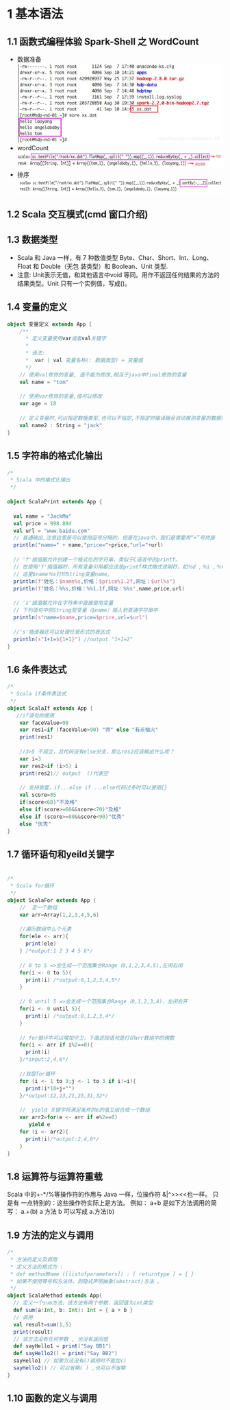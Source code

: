# 1 基本语法
## 1.1 函数式编程体验 Spark-Shell 之 WordCount
- 数据准备
![数据准备](./picture/wordCount.png)
- wordCount
![wordCount](./picture/wordCount2.png)
- 排序
![排序](./picture/wordCount3.png)
## 1.2 Scala 交互模式(cmd 窗口介绍)
## 1.3 数据类型
- Scala 和 Java 一样，有 7 种数值类型 Byte、Char、Short、Int、Long、Float 和 Double（无包 装类型）和 Boolean、Unit 类型.
- 注意: Unit表示无值，和其他语言中void 等同。用作不返回任何结果的方法的结果类型。Unit 只有一个实例值，写成()。
## 1.4 变量的定义
```scala
object 变量定义 extends App { 
    /** 
      * 定义变量使用var或者val关键字 
      *
      * 语法: 
      *  var | val 变量名称(: 数据类型) = 变量值
      */
    // 使用val修饰的变量, 值不能为修改,相当于java中final修饰的变量 
    val name = "tom"
 
    // 使用var修饰的变量,值可以修改 
    var age = 18
 
    // 定义变量时,可以指定数据类型,也可以不指定,不指定时编译器会自动推测变量的数据类型 
    val name2 : String = "jack"
}
```
## 1.5 字符串的格式化输出
```scala
/*
 * Scala 中的格式化输出
 */
 
object ScalaPrint extends App {
 
  val name = "JackMa"
  val price = 998.88d
  val url = "www.baidu.com"
  // 普通输出,注意这里是可以使用逗号分隔的，但是在java中，我们是需要用“+”号拼接
  println("name=" + name,"price="+price,"url="+url)
 
  // 'f'插值器允许创建一个格式化的字符串，类似于C语言中的printf。
  // 在使用'f'插值器时，所有变量引用都应该是printf样式格式说明符，如％d ,％i ,％f等 。
  // 这里$name％s打印String变量name,
  println(f"姓名：$name%s,价格：$price%1.2f,网址：$url%s")
  println(f"姓名：%%s,价格：%%1.1f,网址：%%s",name,price,url)
 
  // 's'插值器允许在字符串中直接使用变量
  // 下列语句中将String型变量（$name）插入到普通字符串中
  println(s"name=$name,price=$price,url=$url")
 
  //'s'插值器还可以处理任意形式的表达式
  println(s"1+1=${1+1}") //output "1+1=2"
}
```
## 1.6 条件表达式
```scala
/*
 * Scala if条件表达式
 */
object ScalaIf extends App {
   //if语句的使用
    var faceValue=98
    var res1=if (faceValue>90) "帅" else "有点恼火"
    print(res1)
 
    //3>5 不成立，且代码没有else分支，那么res2应该输出什么呢？
    var i=3
    var res2=if (i>5) i
    print(res2)// output  ()代表空
 
    // 支持嵌套，if...else if ...else代码过多时可以使用{}
    val score=85
    if(score<60)"不及格"
    else if(score>=60&&score<70)"及格"
    else if (score>=80&&score<90)"优秀"
    else "优秀"
}
```
## 1.7 循环语句和yeild关键字
```scala

/*
 * Scala for循环
 */
object ScalaFor extends App {
    //  定一个数组
    var arr=Array(1,2,3,4,5,6)
 
    //遍历数组中么个元素
    for(ele <- arr){
      print(ele)
    } /*output:1 2 3 4 5 6*/
 
    // 0 to 5 =>会生成一个范围集合Range（0,1,2,3,4,5),左闭右闭
    for(i <- 0 to 5){
      print(i) /*output:0,1,2,3,4,5*/
    }
 
    // 0 until 5 =>会生成一个范围集合Range（0,1,2,3,4)，左闭右开
    for(i <- 0 until 5){
      print(i) /*output:0,1,2,3,4*/
    }
 
    // for循环中可以增加守卫，下面这段语句是打印arr数组中的偶数
    for(i <- arr if i%2==0){
      print(i)
    }/*input:2,4,6*/
 
    //双层for循环
    for (i <- 1 to 3;j <- 1 to 3 if i!=i){
      print(i*10+j+"")
    }/*output:12,13,21,23,31,32*/
 
    //  yield 关键字将满足条件的e的值又组合成一个数组
    var arr2=for(e <- arr if e%2==0)
       yield e
    for (i <- arr2){
      print(i)/*output:2,4,6*/
    }
}
```
## 1.8 运算符与运算符重载
Scala 中的+-*/%等操作符的作用与 Java 一样，位操作符 &|^>><<也一样。
只是有 一点特别的：这些操作符实际上是方法。
例如：
a+b
是如下方法调用的简写：
a.+(b)
a 方法 b 可以写成 a.方法(b)
## 1.9 方法的定义与调用
```scala
/*
 * 方法的定义及调用
 * 定义方法的格式为 :
 * def methodName ([listofparameters]) : [ returntype ] = { }
 * 如果不使用等号和方法体，则隐式声明抽象(abstract)方法 。
 */
object ScalaMethod extends App{
  // 定义一个sum方法，该方法有两个参数，返回值为int类型
  def sum(a:Int, b: Int): Int = { a + b }
  // 调用
  val result=sum(1,5)
  print(result)
  // 该方法没有任何参数 , 也没有返回值
  def sayHello1 = print("Say BB1")
  def sayHello2() = print("Say BB2")
  sayHello1 // 如果方法没有()调用时不能加()
  sayHello2() // 可以省略( ) ,也可以不省略
}
```
## 1.10 函数的定义与调用


